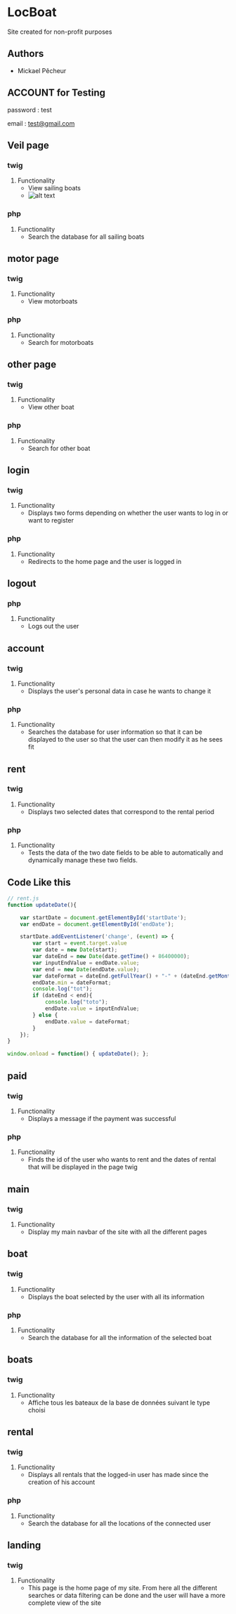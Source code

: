 # LocBoat 
Site created for non-profit purposes 

## Authors
- Mickael Pêcheur

## ACCOUNT for Testing
password : test

email : test@gmail.com

## Veil page 
### twig
1. Functionality
   - View sailing boats 
   - ![alt text](https://cdn.discordapp.com/attachments/697059653468684328/1059569035592859688/veil.jpg)

### php
1. Functionality
   - Search the database for all sailing boats 

## motor page 
### twig
1. Functionality
   - View motorboats

### php
1. Functionality
   - Search for motorboats 

## other page 
### twig
1. Functionality
   - View other boat

### php
1. Functionality
   - Search for other boat 

## login
### twig
1. Functionality
   - Displays two forms depending on whether the user wants to log in or want to register

### php
1. Functionality
   - Redirects to the home page and the user is logged in

## logout
### php
1. Functionality
   - Logs out the user

## account
### twig
1. Functionality
   - Displays the user's personal data in case he wants to change it

### php
1. Functionality
   - Searches the database for user information so that it can be displayed to the user so that the user can then modify it as he sees fit

## rent
### twig
1. Functionality
   - Displays two selected dates that correspond to the rental period

### php
1. Functionality
   -  Tests the data of the two date fields to be able to automatically and dynamically manage these two fields.

## Code Like this
```javascript
// rent.js
function updateDate(){

    var startDate = document.getElementById('startDate');
    var endDate = document.getElementById('endDate');

    startDate.addEventListener('change', (event) => { 
        var start = event.target.value
        var date = new Date(start);
        var dateEnd = new Date(date.getTime() + 86400000);
        var inputEndValue = endDate.value;
        var end = new Date(endDate.value);
        var dateFormat = dateEnd.getFullYear() + "-" + (dateEnd.getMonth() + 1).toString().padStart(2, "0") + "-" + dateEnd.getDate().toString().padStart(2, "0");
        endDate.min = dateFormat;
        console.log("tot");
        if (dateEnd < end){
            console.log("toto");
            endDate.value = inputEndValue;
        } else {
            endDate.value = dateFormat;
        }
    });
}

window.onload = function() { updateDate(); };
```

## paid
### twig
1. Functionality
   - Displays a message if the payment was successful

### php
1. Functionality
   - Finds the id of the user who wants to rent and the dates of rental that will be displayed in the page twig

## main
### twig
1. Functionality
   - Display my main navbar of the site with all the different pages 

## boat
### twig
1. Functionality
   - Displays the boat selected by the user with all its information

### php
1. Functionality
   - Search the database for all the information of the selected boat

## boats
### twig
1. Functionality
   - Affiche tous les bateaux de la base de données suivant le type choisi

## rental
### twig
1. Functionality
   - Displays all rentals that the logged-in user has made since the creation of his account

### php
1. Functionality
   - Search the database for all the locations of the connected user

## landing
### twig
1. Functionality
   - This page is the home page of my site. From here all the different searches or data filtering can be done and the user will have a more complete view of the site